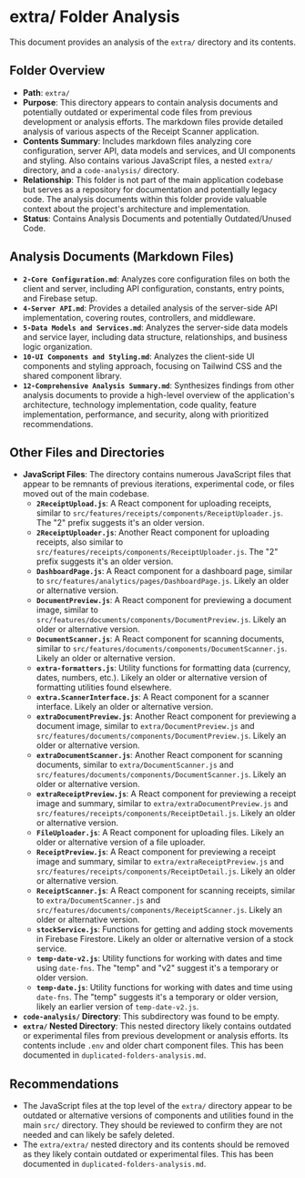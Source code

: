 # extra/ Folder Analysis

This document provides an analysis of the `extra/` directory and its contents.

## Folder Overview
- **Path**: `extra/`
- **Purpose**: This directory appears to contain analysis documents and potentially outdated or experimental code files from previous development or analysis efforts. The markdown files provide detailed analysis of various aspects of the Receipt Scanner application.
- **Contents Summary**: Includes markdown files analyzing core configuration, server API, data models and services, and UI components and styling. Also contains various JavaScript files, a nested `extra/` directory, and a `code-analysis/` directory.
- **Relationship**: This folder is not part of the main application codebase but serves as a repository for documentation and potentially legacy code. The analysis documents within this folder provide valuable context about the project's architecture and implementation.
- **Status**: Contains Analysis Documents and potentially Outdated/Unused Code.

## Analysis Documents (Markdown Files)

- **`2-Core Configuration.md`**: Analyzes core configuration files on both the client and server, including API configuration, constants, entry points, and Firebase setup.
- **`4-Server API.md`**: Provides a detailed analysis of the server-side API implementation, covering routes, controllers, and middleware.
- **`5-Data Models and Services.md`**: Analyzes the server-side data models and service layer, including data structure, relationships, and business logic organization.
- **`10-UI Components and Styling.md`**: Analyzes the client-side UI components and styling approach, focusing on Tailwind CSS and the shared component library.
- **`12-Comprehensive Analysis Summary.md`**: Synthesizes findings from other analysis documents to provide a high-level overview of the application's architecture, technology implementation, code quality, feature implementation, performance, and security, along with prioritized recommendations.

## Other Files and Directories

- **JavaScript Files**: The directory contains numerous JavaScript files that appear to be remnants of previous iterations, experimental code, or files moved out of the main codebase.
    - **`2ReceiptUpload.js`**: A React component for uploading receipts, similar to `src/features/receipts/components/ReceiptUploader.js`. The "2" prefix suggests it's an older version.
    - **`2ReceiptUploader.js`**: Another React component for uploading receipts, also similar to `src/features/receipts/components/ReceiptUploader.js`. The "2" prefix suggests it's an older version.
    - **`DashboardPage.js`**: A React component for a dashboard page, similar to `src/features/analytics/pages/DashboardPage.js`. Likely an older or alternative version.
    - **`DocumentPreview.js`**: A React component for previewing a document image, similar to `src/features/documents/components/DocumentPreview.js`. Likely an older or alternative version.
    - **`DocumentScanner.js`**: A React component for scanning documents, similar to `src/features/documents/components/DocumentScanner.js`. Likely an older or alternative version.
    - **`extra-formatters.js`**: Utility functions for formatting data (currency, dates, numbers, etc.). Likely an older or alternative version of formatting utilities found elsewhere.
    - **`extra.ScannerInterface.js`**: A React component for a scanner interface. Likely an older or alternative version.
    - **`extraDocumentPreview.js`**: Another React component for previewing a document image, similar to `extra/DocumentPreview.js` and `src/features/documents/components/DocumentPreview.js`. Likely an older or alternative version.
    - **`extraDocumentScanner.js`**: Another React component for scanning documents, similar to `extra/DocumentScanner.js` and `src/features/documents/components/DocumentScanner.js`. Likely an older or alternative version.
    - **`extraReceiptPreview.js`**: A React component for previewing a receipt image and summary, similar to `extra/extraDocumentPreview.js` and `src/features/receipts/components/ReceiptDetail.js`. Likely an older or alternative version.
    - **`FileUploader.js`**: A React component for uploading files. Likely an older or alternative version of a file uploader.
    - **`ReceiptPreview.js`**: A React component for previewing a receipt image and summary, similar to `extra/extraReceiptPreview.js` and `src/features/receipts/components/ReceiptDetail.js`. Likely an older or alternative version.
    - **`ReceiptScanner.js`**: A React component for scanning receipts, similar to `extra/DocumentScanner.js` and `src/features/documents/components/ReceiptScanner.js`. Likely an older or alternative version.
    - **`stockService.js`**: Functions for getting and adding stock movements in Firebase Firestore. Likely an older or alternative version of a stock service.
    - **`temp-date-v2.js`**: Utility functions for working with dates and time using `date-fns`. The "temp" and "v2" suggest it's a temporary or older version.
    - **`temp-date.js`**: Utility functions for working with dates and time using `date-fns`. The "temp" suggests it's a temporary or older version, likely an earlier version of `temp-date-v2.js`.
- **`code-analysis/` Directory**: This subdirectory was found to be empty.
- **`extra/` Nested Directory**: This nested directory likely contains outdated or experimental files from previous development or analysis efforts. Its contents include `.env` and older chart component files. This has been documented in `duplicated-folders-analysis.md`.

## Recommendations

- The JavaScript files at the top level of the `extra/` directory appear to be outdated or alternative versions of components and utilities found in the main `src/` directory. They should be reviewed to confirm they are not needed and can likely be safely deleted.
- The `extra/extra/` nested directory and its contents should be removed as they likely contain outdated or experimental files. This has been documented in `duplicated-folders-analysis.md`.
